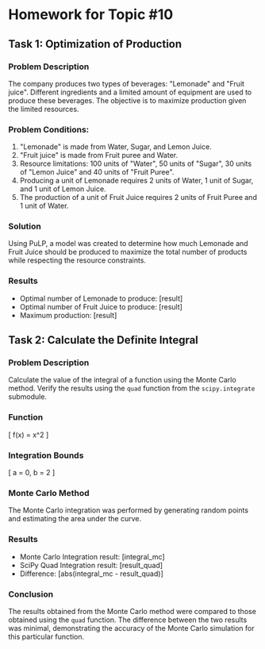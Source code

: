 # Homework for Topic #10

## Task 1: Optimization of Production

### Problem Description
The company produces two types of beverages: "Lemonade" and "Fruit juice". Different ingredients and a limited amount of equipment are used to produce these beverages. The objective is to maximize production given the limited resources.

### Problem Conditions:
1. "Lemonade" is made from Water, Sugar, and Lemon Juice.
2. "Fruit juice" is made from Fruit puree and Water.
3. Resource limitations: 100 units of "Water", 50 units of "Sugar", 30 units of "Lemon Juice" and 40 units of "Fruit Puree".
4. Producing a unit of Lemonade requires 2 units of Water, 1 unit of Sugar, and 1 unit of Lemon Juice.
5. The production of a unit of Fruit Juice requires 2 units of Fruit Puree and 1 unit of Water.

### Solution
Using PuLP, a model was created to determine how much Lemonade and Fruit Juice should be produced to maximize the total number of products while respecting the resource constraints.

### Results
- Optimal number of Lemonade to produce: [result]
- Optimal number of Fruit Juice to produce: [result]
- Maximum production: [result]

## Task 2: Calculate the Definite Integral

### Problem Description
Calculate the value of the integral of a function using the Monte Carlo method. Verify the results using the `quad` function from the `scipy.integrate` submodule.

### Function
\[ f(x) = x^2 \]

### Integration Bounds
\[ a = 0, b = 2 \]

### Monte Carlo Method
The Monte Carlo integration was performed by generating random points and estimating the area under the curve.

### Results
- Monte Carlo Integration result: [integral_mc]
- SciPy Quad Integration result: [result_quad]
- Difference: [abs(integral_mc - result_quad)]

### Conclusion
The results obtained from the Monte Carlo method were compared to those obtained using the `quad` function. The difference between the two results was minimal, demonstrating the accuracy of the Monte Carlo simulation for this particular function.

